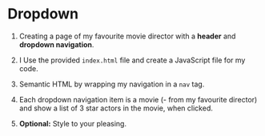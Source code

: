 # Dropdown

1. Creating a page of my favourite movie director with a **header** and **dropdown navigation**.

2. I Use the provided `index.html` file and create a JavaScript file for my code.

3. Semantic HTML by wrapping my navigation in a `nav` tag.

4. Each dropdown navigation item is a movie (- from my favourite director) and show a list of 3 star actors in the movie, when clicked.

5. **Optional:** Style to your pleasing.



